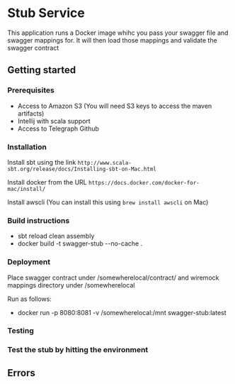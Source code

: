 # Stub Service

This application runs a Docker image whihc you pass your swagger file and swagger mappings for.
It will then load those mappings and validate the swagger contract

## Getting started

### Prerequisites
* Access to Amazon S3 (You will need S3 keys to access the maven artifacts)
* Intellij with scala support
* Access to Telegraph Github

### Installation

Install sbt using the link `http://www.scala-sbt.org/release/docs/Installing-sbt-on-Mac.html`

Install docker from the URL `https://docs.docker.com/docker-for-mac/install/`

Install awscli (You can install this using `brew install awscli` on Mac)

### Build instructions 

* sbt reload clean assembly
* docker build -t swagger-stub --no-cache .

### Deployment

Place swagger contract under /somewherelocal/contract/ and wiremock mappings directory under /somewherelocal

Run as follows:

* docker run -p 8080:8081 -v /somewherelocal:/mnt swagger-stub:latest

### Testing


### Test the stub by hitting the environment


## Errors
